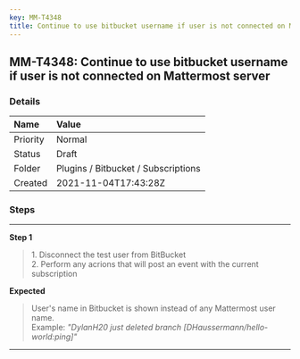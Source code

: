 ```yaml
---
key: MM-T4348
title: Continue to use bitbucket username if user is not connected on Mattermost server
---
```


## MM-T4348: Continue to use bitbucket username if user is not connected on Mattermost server

### Details

| Name     | Value                               |
| :------- | :---------------------------------- |
| Priority | Normal                              |
| Status   | Draft                               |
| Folder   | Plugins / Bitbucket / Subscriptions |
| Created  | 2021-11-04T17:43:28Z                |

### Steps

<hr/>

**Step 1**

> <article>1. Disconnect the test user from BitBucket<br />2. Perform any acrions that will post an event with the current subscription</article>

**Expected**

> <article>User's name in Bitbucket is shown instead of any Mattermost user name.<br />Example: <em>"DylanH20 just deleted branch [DHaussermann/hello-world:ping]"</em></article>

<hr/>
